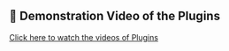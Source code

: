 ## 🎥 Demonstration Video of the Plugins

[Click here to watch the videos of Plugins](https://drive.google.com/drive/folders/1ZHbe3XynXCa7p2IT6_L9kDZrFseb64Op?usp=drive_link)
